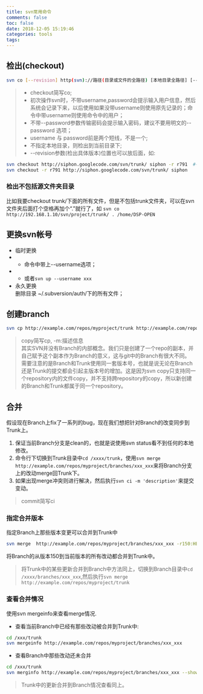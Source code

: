 ```yaml
---
title: svn常用命令
comments: false
toc: false
date: 2018-12-05 15:19:46
categories: tools
tags:
---
```

## 检出(checkout)
``` bash
svn co [--revision] http(svn)://路径(目录或文件的全路径) [本地目录全路径] [--username 用户名] [--password 密码]
```

<!--more-->
> * checkout简写co;
> * 初次操作svn时，不带username,password会提示输入用户信息，然后系统会记录下来，以后使用如果没带username则使用原先记录的；命令中带username则使用命令中的用户；
> * 不带--password参数传输密码会提示输入密码，建议不要用明文的--password 选项；
> * username 与 password前是两个短线，不是一个;
> * 不指定本地目录，则检出到当前目录下;
> * --revision参数(检出具体版本)位置也可以放后面，如:
``` bash
svn checkout http://siphon.googlecode.com/svn/trunk/ siphon -r r791  #-r [--revision]
svn checkout -r r791 http://siphon.googlecode.com/svn/trunk/ siphon 
```

### 检出不包括源文件夹目录
比如我要checkout trunk/下面的所有文件，但是不包括trunk文件夹，可以在svn文件夹后面打个空格再加个“.”就行了，如
`svn co http://192.168.1.10/svn/project/trunk/ . /home/DSP-OPEN`

## 更换svn帐号
* 临时更换
* * 命令中带上--username选项；
* * 或者`svn up --username xxx`
* 永久更换  
删除目录 ~/.subversion/auth/下的所有文件；

## 创建branch
``` bash
svn cp http://example.com/repos/myproject/trunk http://example.com/repos/myproject/branches/xxx_xxx -m 'create branch xxx_xxx'
```
> copy简写cp, -m:描述信息  
其实SVN并没有Branch的内部概念。我们只是创建了一个repo的副本，并自己赋予这个副本作为Branch的意义，这与git中的Branch有很大不同。  
需要注意的是Branch和Trunk使用同一套版本号，也就是说无论在Branch还是Trunk的提交都会引起主版本号的增加。这是因为svn copy只支持同一个repository内的文件copy，并不支持跨repository的copy，所以新创建的Branch和Trunk都属于同一个repository。

## 合并
假设现在Branch上fix了一系列的bug，现在我们想把针对Branch的改变同步到Trunk上。
1. 保证当前Branch分支是clean的，也就是说使用svn status看不到任何的本地修改。
2. 命令行下切换到Trunk目录中`cd /xxxx/trunk`，使用`svn merge http://example.com/repos/myproject/branches/xxx_xxx`来将Branch分支上的改动merge回Trunk下。
3. 如果出现merge冲突则进行解决，然后执行`svn ci -m 'description'`来提交变动。
> commit简写ci  

### 指定合并版本 
指定Branch上那些版本变更可以合并到Trunk中
``` bash
svn merge  http://example.com/repos/myproject/branches/xxx_xxx -r150:HEAD
```
将Branch的从版本150到当前版本的所有改动都合并到Trunk中。  
> 将Trunk中的某些更新合并到Branch中方法同上，切换到Branch目录中`cd /xxxx/branches/xxx_xxx`,然后执行`svn merge http://example.com/repos/myproject/trunk`

### 查看合并情况
使用svn mergeinfo来查看merge情况.
* 查看当前Branch中已经有那些改动被合并到Trunk中:
``` bash
cd /xxx/trunk
svn mergeinfo http://example.com/repos/myproject/branches/xxx_xxx
```
* 查看Branch中那些改动还未合并
``` bash
cd /xxx/trunk
svn merginfo http://example.com/repos/myproject/branches/xxx_xxx --show-revs eligible
```
> Trunk中的更新合并到Branch情况查看同上。